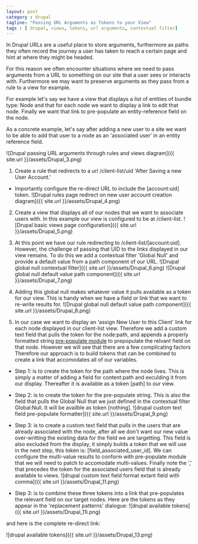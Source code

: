 ```yaml
---
layout: post
category : drupal
tagline: "Passing URL Arguments as Tokens to your View"
tags : [ drupal, views, tokens, url arguments, contextual filter]
---
```


In Drupal URLs are a useful place to store arguments, furthermore as paths they often record the journey a user has taken to reach a certain page and hint at where they might be headed.

For this reason we often encounter situations where we need to pass arguments from a URL to something on our site that a user sees or interacts with. Furthermore we may want to preserve arguments as they pass from a rule to a view for example. 

For example let's say we have a view that displays a list of entities of bundle type: Node and that for each node we want to display a link to edit that node. Finally we want that link to pre-populate an entity-reference field on the node. 

As a concrete example, let's say after adding a new user to a site we want to be able to add that user to a node as an 'associated user' in an entity reference field.


![Drupal passing URL arguments through rules and views diagram]({{ site.url }}/assets/Drupal_3.png)


1. Create a rule that redirects to a url /client-list/uid 'After Saving a new User Account.'
  * Importantly configure the re-direct URL to include the [account:uid] token.
![Drupal rules page redirect on new user account creation diagram]({{ site.url }}/assets/Drupal_4.png)

2. Create a view that displays all of our nodes that we want to associate users with. In this example our view is configured to be at /client-list.
![Drupal basic views page configuration]({{ site.url }}/assets/Drupal_5.png)

3. At this point we have our rule redirecting to /client-list/[account:uid]. However, the challenge of passing that UID to the links displayed in our view remains. To do this we add a contextual filter 'Global Null' and provide a default value from a path component of our URL.
![Drupal global null contextual filter]({{ site.url }}/assets/Drupal_6.png)
![Drupal global null default value path component]({{ site.url }}/assets/Drupal_7.png)

4. Adding this global null makes whatever value it pulls available as a token for our view. This is handy when we have a field or link that we want to re-write results for.
![Drupal global null default value path component]({{ site.url }}/assets/Drupal_8.png)

5. In our case we want to display an 'assign New User to this Client' link for each node displayed in our client-list view. Therefore we add a custom text field that pulls the token for the node:path, and appends a properly formatted string [pre-populate module](https://www.drupal.org/project/prepopulate) to prepopulate the relvant field on that node. However we will see that there are a few complicating factors Therefore our approach is to build tokens that can be combined to create a link that accomodates all of our variables.
  * Step 1: is to create the token for the path where the node lives. This is simply a matter of adding a field for content:path and exculding it from our display. Thereafter it is available as a token [path] to our view.
  * Step 2: is to create the token for the pre-populate string. This is also the field that pulls the Global Null that we just defined in the contextual filter Global:Null. It will be availble as token [nothing].
![drupal custom text field pre-populate formatter]({{ site.url }}/assets/Drupal_9.png)

  * Step 3: is to create a custom text field that pulls in the users that are already associated with the node, after all we don't want our new value over-writting the existing data for the field we are targetting. This field is also excluded from the display, it simply builds a token that we will use in the next step, this token is: [field_associated_user_id]. We can configure the multi-value results to conform with pre-populate module that we will need to patch to accomodate multi-values.
Finally note the ',' that precedes the token for the associated users field that is already available to views.
![drupal custom text field format extant field with comma]({{ site.url }}/assets/Drupal_11.png)
  * Step 3: is to combine these three tokens into a link that pre-populates the relevant field on our target nodes. Here are the tokens as they appear in the 'replacement patterns' dialogue:
![drupal available tokens]({{ site.url }}/assets/Drupal_11i.png)

and here is the complete re-direct link:

![drupal available tokens]({{ site.url }}/assets/Drupal_13.png)


